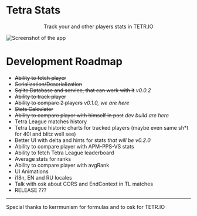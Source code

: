 # Tetra Stats

<center>Track your and other players stats in TETR.IO</center>

![Screenshot of the app](https://imgur.com/GGL0fux.png)

# Development Roadmap
- ~~Ability to fetch player~~
- ~~Serialization/Deserialization~~
- ~~Sqlite Database and service, that can work with it~~ *v0.0.2*
- ~~Ability to track player~~
- ~~Ability to compare 2 players~~ *v0.1.0, we are here*
- ~~Stats Calculator~~
- ~~Ability to compare player with himself in past~~ *dev build are here*
- Tetra League matches history
- Tetra League historic charts for tracked players (maybe even same sh*t for 40l and blitz well see)
- Better UI with delta and hints for stats *that will be v0.2.0*
- Ability to compare player with APM-PPS-VS stats
- Ability to fetch Tetra League leaderboard
- Average stats for ranks
- Ability to compare player with avgRank
- UI Animations
- i18n, EN and RU locales
- Talk with osk about CORS and EndContext in TL matches
- RELEASE ???

---

Special thanks to kerrmunism for formulas
and to osk for TETR.IO